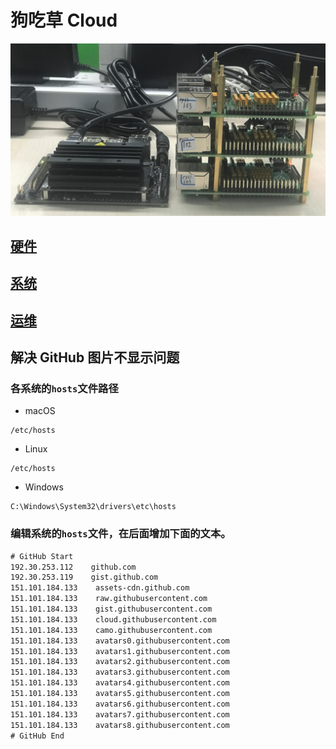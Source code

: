 # 狗吃草 Cloud
![](logo.jpg)

## [硬件](hardware)

## [系统](system)

## [运维](operation)

## 解决 GitHub 图片不显示问题
### 各系统的```hosts```文件路径
* macOS
```
/etc/hosts
```
* Linux
```
/etc/hosts
```
* Windows
```
C:\Windows\System32\drivers\etc\hosts
```

### 编辑系统的```hosts```文件，在后面增加下面的文本。
```txt
# GitHub Start 
192.30.253.112    github.com
192.30.253.119    gist.github.com
151.101.184.133    assets-cdn.github.com
151.101.184.133    raw.githubusercontent.com
151.101.184.133    gist.githubusercontent.com
151.101.184.133    cloud.githubusercontent.com
151.101.184.133    camo.githubusercontent.com
151.101.184.133    avatars0.githubusercontent.com
151.101.184.133    avatars1.githubusercontent.com
151.101.184.133    avatars2.githubusercontent.com
151.101.184.133    avatars3.githubusercontent.com
151.101.184.133    avatars4.githubusercontent.com
151.101.184.133    avatars5.githubusercontent.com
151.101.184.133    avatars6.githubusercontent.com
151.101.184.133    avatars7.githubusercontent.com
151.101.184.133    avatars8.githubusercontent.com 
# GitHub End
```
